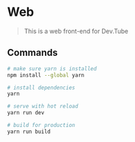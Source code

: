 # Web

> This is a web front-end for Dev.Tube

## Commands

``` bash
# make sure yarn is installed
npm install --global yarn

# install dependencies
yarn

# serve with hot reload
yarn run dev

# build for production
yarn run build
```